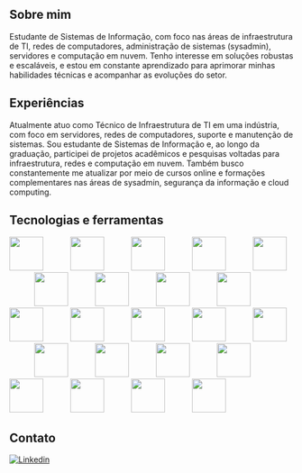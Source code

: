 ## Sobre mim
  Estudante de Sistemas de Informação, com foco nas áreas de infraestrutura de TI, redes de computadores, administração de sistemas (sysadmin), servidores e computação em nuvem. Tenho interesse em soluções robustas e escaláveis, e estou em constante aprendizado para aprimorar minhas habilidades técnicas e acompanhar as evoluções do setor.

## Experiências
  Atualmente atuo como Técnico de Infraestrutura de TI em uma indústria, com foco em servidores, redes de computadores, suporte e manutenção de sistemas. Sou estudante de Sistemas de Informação e, ao longo da graduação, participei de projetos acadêmicos e pesquisas voltadas para infraestrutura, redes e computação em nuvem. Também busco constantemente me atualizar por meio de cursos online e formações complementares nas áreas de sysadmin, segurança da informação e cloud computing.

## Tecnologias e ferramentas

<div>
<img src="https://cdn.jsdelivr.net/gh/devicons/devicon@latest/icons/apache/apache-original-wordmark.svg" height="60"/>
<img width="40">
<img src="https://cdn.jsdelivr.net/gh/devicons/devicon@latest/icons/c/c-original.svg" height="60"/>
<img width="40">
<img src="https://cdn.jsdelivr.net/gh/devicons/devicon@latest/icons/cplusplus/cplusplus-original.svg" height="60"/>
<img width="40">
<img src="https://cdn.jsdelivr.net/gh/devicons/devicon@latest/icons/css3/css3-original-wordmark.svg" height="60"/>
<img width="40">
<img src="https://cdn.jsdelivr.net/gh/devicons/devicon@latest/icons/html5/html5-original.svg" height="60">
<img width="40"> 
<img src="https://cdn.jsdelivr.net/gh/devicons/devicon@latest/icons/javascript/javascript-original.svg" height="60" />
<img width="40">
<img src="https://cdn.jsdelivr.net/gh/devicons/devicon@latest/icons/docker/docker-plain-wordmark.svg" height="60"/>
<img width="40">
<img src="https://cdn.jsdelivr.net/gh/devicons/devicon@latest/icons/eclipse/eclipse-original.svg" height="60"/>
<img width="40">
<img src="https://cdn.jsdelivr.net/gh/devicons/devicon@latest/icons/git/git-original.svg" height="60" />
<img width="40">
<img src="https://cdn.jsdelivr.net/gh/devicons/devicon@latest/icons/github/github-original.svg" height="60"/>
<img width="40">
<img src="https://cdn.jsdelivr.net/gh/devicons/devicon@latest/icons/linux/linux-original.svg" height="60"/>
<img width="40">
<img src="https://cdn.jsdelivr.net/gh/devicons/devicon@latest/icons/mysql/mysql-original-wordmark.svg" height="60"/>
<img width="40">
<img src="https://cdn.jsdelivr.net/gh/devicons/devicon@latest/icons/pfsense/pfsense-original.svg" height="60"/>
<img width="40">
<img src="https://cdn.jsdelivr.net/gh/devicons/devicon@latest/icons/php/php-original.svg" height="60"/>
<img width="40">
<img src="https://cdn.jsdelivr.net/gh/devicons/devicon@latest/icons/powershell/powershell-original.svg" height="60"/>
<img width="40">
<img src="https://cdn.jsdelivr.net/gh/devicons/devicon@latest/icons/python/python-original.svg" height="60"/>
<img width="40">
<img src="https://cdn.jsdelivr.net/gh/devicons/devicon@latest/icons/sourcetree/sourcetree-original.svg" height="60"/>
<img width="40">
<img src="https://cdn.jsdelivr.net/gh/devicons/devicon@latest/icons/trello/trello-original.svg" height="60"/>
<img width="40">
<img src="https://cdn.jsdelivr.net/gh/devicons/devicon@latest/icons/vagrant/vagrant-original.svg" height="60"/>
<img width="40">
<img src="https://cdn.jsdelivr.net/gh/devicons/devicon@latest/icons/vim/vim-original.svg" height="60"/>
<img width="40">
<img src="https://cdn.jsdelivr.net/gh/devicons/devicon@latest/icons/vscode/vscode-original.svg" height="60"/>
<img width="40">
<img src="https://cdn.jsdelivr.net/gh/devicons/devicon@latest/icons/windows11/windows11-original.svg" height="60"/>
<img width="40">
</div>

## Contato
[![Linkedin](https://img.shields.io/badge/LinkedIn-0077B5?style=for-the-badge&logo=linkedin&logoColor=white)]([https://www.linkedin.com/in/fonslu/)
